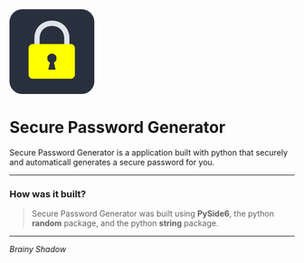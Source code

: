 <img src = 'https://github.com/BrainyShadow/secure-password-generator/blob/main/images/lock.png?raw=true' height = 150>
<h1>Secure Password Generator</h1>

Secure Password Generator is a application built with python that securely and automaticall generates a secure password for you.
 
-------------------------------------------------------------------------------------------------------------------------------------------------------------------------

 <h3>How was it built?</h3>

> Secure Password Generator was built using <b>PySide6</b>, the python <b>random</b> package, and the python <b>string</b> package.  
 
 
-------------------------------------------------------------------------------------------------------------------------------------------------------------------------
  
<i>Brainy Shadow</i>
